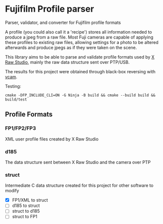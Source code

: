 # Fujifilm Profile parser
Parser, validator, and converter for Fujifilm profile formats

A profile (you could also call it a 'recipe') stores all information needed to produce a jpeg from a raw file.
Most Fuji cameras are capable of applying these profiles to existing raw files, allowing settings for a photo to be altered
afterwards and produce jpegs as if they were taken on the scene.

This library aims to be able to parse and validate profile formats used by [X Raw Studio](https://fujifilm-x.com/global/products/software/x-raw-studio/), mainly the
raw data structure sent over PTP/USB.

The results for this project were obtained through black-box reversing with [vcam](https://github.com/petabyt/vcam).

Testing:
```
cmake -DFP_INCLUDE_CLI=ON -G Ninja -B build && cmake --build build && build/test
```

## Profile Formats
### FP1/FP2/FP3
XML user profile files created by X Raw Studio
### d185
The data structure sent between X Raw Studio and the camera over PTP
### struct
Intermediate C data structure created for this project for other software to modify

- [x] FP1/XML to struct
- [ ] d185 to struct
- [ ] struct to d185
- [ ] struct to FP1
